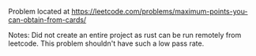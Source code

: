 Problem located at https://leetcode.com/problems/maximum-points-you-can-obtain-from-cards/

Notes:
Did not create an entire project as rust can be run remotely from leetcode.
This problem shouldn't have such a low pass rate.